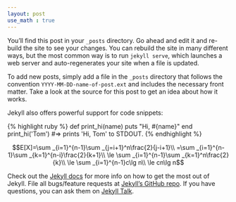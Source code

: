 ```yaml
---
layout: post
use_math : true
---
```

You’ll find this post in your `_posts` directory. Go ahead and edit it and re-build the site to see your changes. You can rebuild the site in many different ways, but the most common way is to run `jekyll serve`, which launches a web server and auto-regenerates your site when a file is updated.

To add new posts, simply add a file in the `_posts` directory that follows the convention `YYYY-MM-DD-name-of-post.ext` and includes the necessary front matter. Take a look at the source for this post to get an idea about how it works.

Jekyll also offers powerful support for code snippets:

{% highlight ruby %}
def print_hi(name)
  puts "Hi, #{name}"
end
print_hi('Tom')
#=> prints 'Hi, Tom' to STDOUT.
{% endhighlight %}


$$E[X]=\sum _{i=1}^{n-1}\sum _{j=i+1}^n\frac{2}{j-i+1}\\ =\sum _{i=1}^{n-1}\sum _{k=1}^{n-i}\frac{2}{k+1}\\ \le \sum _{i=1}^{n-1}\sum _{k=1}^n\frac{2}{k}\\ \le \sum _{i=1}^{n-1}c\lg n\\ \le cn\lg n$$

Check out the [Jekyll docs][jekyll-docs] for more info on how to get the most out of Jekyll. File all bugs/feature requests at [Jekyll’s GitHub repo][jekyll-gh]. If you have questions, you can ask them on [Jekyll Talk][jekyll-talk].

[jekyll-docs]: http://jekyllrb.com/docs/home
[jekyll-gh]:   https://github.com/jekyll/jekyll
[jekyll-talk]: https://talk.jekyllrb.com/
